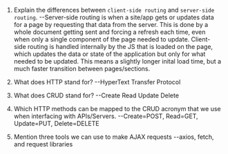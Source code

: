 1.  Explain the differences between `client-side routing` and `server-side routing`.
    --Server-side routing is when a site/app gets or updates data for a page by requesting that data from the server. This is done by a whole document getting sent and forcing a refresh each time, even when only a single component of the page needed to update. Client-side routing is handled internally by the JS that is loaded on the page, which updates the data or state of the application but only for what needed to be updated. This means a slightly longer inital load time, but a much faster transition between pages/sections.

1.  What does HTTP stand for?
    --HyperText Transfer Protocol

1.  What does CRUD stand for?
    --Create Read Update Delete

1.  Which HTTP methods can be mapped to the CRUD acronym that we use when interfacing with APIs/Servers.
    --Create=POST, Read=GET, Update=PUT, Delete=DELETE

1.  Mention three tools we can use to make AJAX requests
    --axios, fetch, and request libraries
